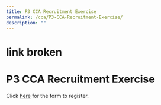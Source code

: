 ```yaml
---
title: P3 CCA Recruitment Exercise
permalink: /cca/P3-CCA-Recruitment-Exercise/
description: ""
---
```


# link broken 
# P3 CCA Recruitment Exercise
Click <a href="https://form.gov.sg/61cf09a1454c220012c69049" target="_blank">here</a> for the form to register.